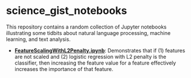 # science_gist_notebooks

This repository contains a random collection of Jupyter notebooks illustrating some tidbits about natural language processing, machine learning, and text analysis.

- **[FeatureScalingWithL2Penalty.ipynb](FeatureScalingWithL2Penalty.ipynb)**: Demonstrates that if (1) features are not scaled and (2) logistic regression with L2 penalty is the classifier, then increasing the feature value for a feature effectively increases the importance of that feature.
